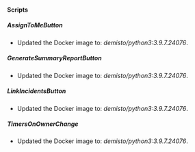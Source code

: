 
#### Scripts
##### AssignToMeButton
- Updated the Docker image to: *demisto/python3:3.9.7.24076*.
##### GenerateSummaryReportButton
- Updated the Docker image to: *demisto/python3:3.9.7.24076*.
##### LinkIncidentsButton
- Updated the Docker image to: *demisto/python3:3.9.7.24076*.
##### TimersOnOwnerChange
- Updated the Docker image to: *demisto/python3:3.9.7.24076*.